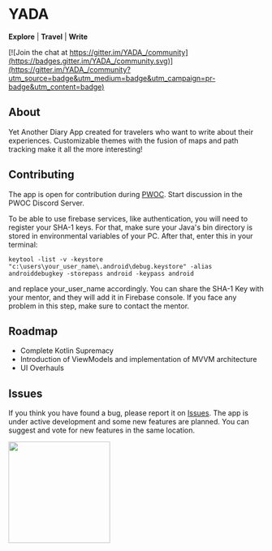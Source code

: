 #  YADA


**Explore** | **Travel** | **Write**

[![Join the chat at https://gitter.im/YADA_/community](https://badges.gitter.im/YADA_/community.svg)](https://gitter.im/YADA_/community?utm_source=badge&utm_medium=badge&utm_campaign=pr-badge&utm_content=badge)

## About

Yet Another Diary App created for travelers who want to write about their experiences. Customizable themes with the fusion of maps and path tracking make it all the more interesting! 

## Contributing

The app is open for contribution during [PWOC](https://pwoc.vercel.app/). Start discussion in the PWOC Discord Server. 

To be able to use firebase services, like authentication, you will need to register your SHA-1 keys.
For that, make sure your Java's bin directory is stored in environmental variables of your PC. 
After that, enter this in your terminal:
```
keytool -list -v -keystore "c:\users\your_user_name\.android\debug.keystore" -alias androiddebugkey -storepass android -keypass android 
```
 and replace  your_user_name accordingly.
You can share the SHA-1 Key with your mentor, and they will add it in Firebase console.
If you face any problem in this step, make sure to contact the mentor.

## Roadmap

- Complete Kotlin Supremacy
- Introduction of ViewModels and implementation of MVVM architecture
- UI Overhauls

## Issues

If you think you have found a bug, please report it on [Issues](https://github.com/ken1000minus7/YADA/issues). The app is under active development and some new features are planned. You can suggest and vote for new features in the same location.

<img src="https://user-images.githubusercontent.com/78747188/144723438-c91a196a-d486-4f79-adaa-57d91a172052.png" width=200>
